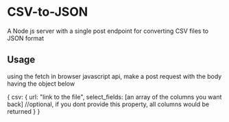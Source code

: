 # CSV-to-JSON
A Node js server with a single post endpoint for converting CSV files to JSON format

## Usage
  using the fetch in browser javascript api, make a post request with the body having the object below
  
  {
    csv: {
            url: "link to the file",
            select_fields: [an array of the columns you want back] //optional, if you dont provide this property, all columns would be returned
         }
  }
